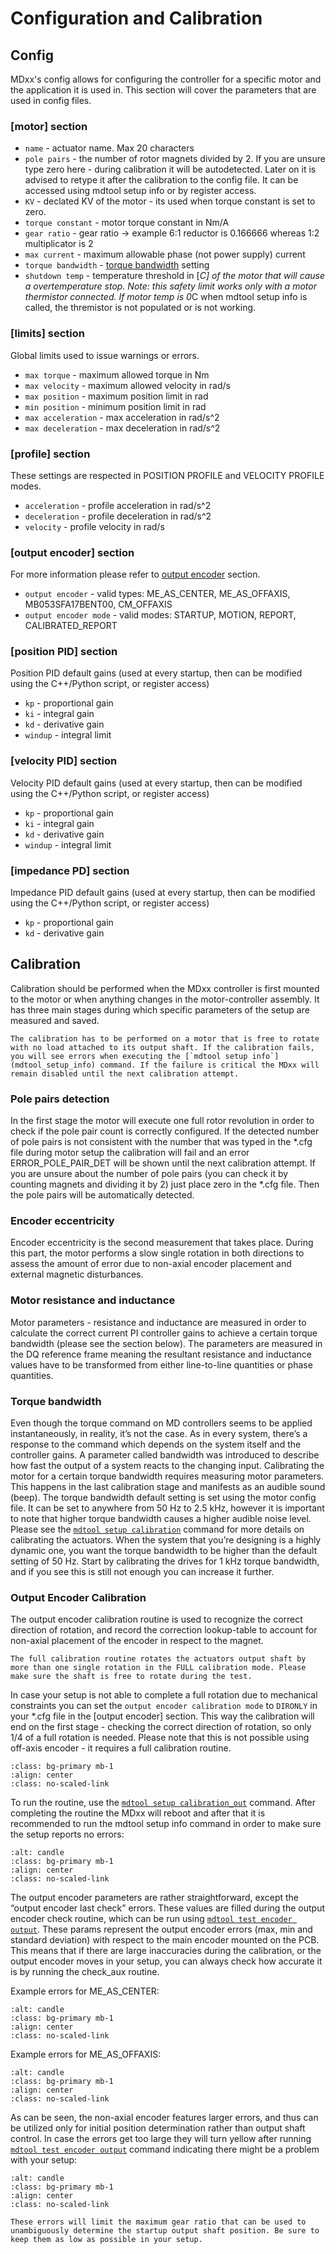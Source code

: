 # Configuration and Calibration
## Config

MDxx's config allows for configuring the controller for a specific motor and the application it is used in. This section will cover the parameters that are used in config files. 

### [motor] section

- `name` - actuator name. Max 20 characters
- `pole pairs` - the number of rotor magnets divided by 2. If you are unsure type zero here - during calibration it will be autodetected. Later on it is advised to retype it after the calibration to the config file. It can be accessed using mdtool setup info or by register access.
- `KV` - declated KV of the motor - its used when torque constant is set to zero. 
- `torque constant` - motor torque constant in Nm/A
- `gear ratio` - gear ratio -> example 6:1 reductor is 0.166666 whereas 1:2 multiplicator is 2
- `max current` - maximum allowable phase (not power supply) current
- `torque bandwidth` - [torque bandwidth](torque_bandwidth) setting
- `shutdown temp` - temperature threshold in [*C] of the motor that will cause a overtemperature stop. Note: this safety limit works only with a motor thermistor connected. If motor temp is 0*C when mdtool setup info is called, the thremistor is not populated or is not working.

### [limits] section
Global limits used to issue warnings or errors.

- `max torque` - maximum allowed torque in Nm
- `max velocity` - maximum allowed velocity in rad/s
- `max position` - maximum position limit in rad 
- `min position` - minimum position limit in rad 
- `max acceleration` - max acceleration in rad/s^2 
- `max deceleration` - max deceleration in rad/s^2 

### [profile] section
These settings are respected in POSITION PROFILE and VELOCITY PROFILE modes.

- `acceleration` - profile acceleration in rad/s^2 
- `deceleration` - profile deceleration in rad/s^2
- `velocity` - profile velocity in rad/s

### [output encoder] section
For more information please refer to [output encoder](output_encoder) section. 

- `output encoder` - valid types: ME_AS_CENTER, ME_AS_OFFAXIS, MB053SFA17BENT00, CM_OFFAXIS
- `output encoder mode` - valid modes: STARTUP, MOTION, REPORT, CALIBRATED_REPORT

### [position PID] section
Position PID default gains (used at every startup, then can be modified using the C++/Python script, or register access)
- `kp` - proportional gain
- `ki` - integral gain
- `kd` - derivative gain
- `windup` - integral limit 

### [velocity PID] section
Velocity PID default gains (used at every startup, then can be modified using the C++/Python script, or register access)
- `kp` - proportional gain
- `ki` - integral gain
- `kd` - derivative gain
- `windup` - integral limit 

### [impedance PD] section
Impedance PID default gains (used at every startup, then can be modified using the C++/Python script, or register access)
- `kp` - proportional gain
- `kd` - derivative gain

## Calibration

Calibration should be performed when the MDxx controller is first mounted to the motor or when anything changes in the motor-controller assembly. It has three main stages during which specific parameters of the setup are measured and saved.

```{note}
The calibration has to be performed on a motor that is free to rotate with no load attached to its output shaft. If the calibration fails, you will see errors when executing the [`mdtool setup info`](mdtool_setup_info) command. If the failure is critical the MDxx will remain disabled until the next calibration attempt.
```

### Pole pairs detection

In the first stage the motor will execute one full rotor revolution in order to check if the pole pair count is correctly configured. If the detected number of pole pairs is not consistent with the number that was typed in the *.cfg file during motor setup the calibration will fail and an error ERROR_POLE_PAIR_DET will be shown until the next calibration attempt. If you are unsure about the number of pole pairs (you can check it by counting magnets and dividing it by 2) just place zero in the *.cfg file. Then the pole pairs will be automatically detected.

### Encoder eccentricity

Encoder eccentricity is the second measurement that takes place. During this part, the motor performs a slow single rotation in both directions to assess the amount of error due to non-axial encoder placement and external magnetic disturbances.

### Motor resistance and inductance

Motor parameters - resistance and inductance are measured in order to calculate the correct current PI controller gains to achieve a certain torque bandwidth (please see the section below). The parameters are measured in the DQ reference frame meaning the resultant resistance and inductance values have to be transformed from either line-to-line quantities or phase quantities.

### Torque bandwidth

Even though the torque command on MD controllers seems to be applied instantaneously, in reality, it’s not the case. As in every system, there’s a response to the command which depends on the system itself and the controller gains. A parameter called bandwidth was introduced to describe how fast the output of a system reacts to the changing input. Calibrating the motor for a certain torque bandwidth requires measuring motor parameters. This happens in the last calibration stage and manifests as an audible sound (beep).
The torque bandwidth default setting is set using the motor config file. It can be set to anywhere from 50 Hz to 2.5 kHz, however it is important to note that higher torque bandwidth causes a higher audible noise level. Please see the [`mdtool setup calibration`](mdtool_setup_calibration) command for more details on calibrating the actuators.
When the system that you’re designing is a highly dynamic one, you want the torque bandwidth to be higher than the default setting of 50 Hz. Start by calibrating the drives for 1 kHz torque bandwidth, and if you see this is still not enough you can increase it further.

### Output Encoder Calibration

The output encoder calibration routine is used to recognize the correct direction of rotation, and record the correction lookup-table to account for non-axial placement of the encoder in respect to the magnet.

```{warning}
The full calibration routine rotates the actuators output shaft by more than one single rotation in the FULL calibration mode. Please make sure the shaft is free to rotate during the test.
```

In case your setup is not able to complete a full rotation due to mechanical constraints you can set the `output encoder calibration mode` to `DIRONLY` in your *.cfg file in the [output encoder] section. This way the calibration will end on the first stage - checking the correct direction of rotation, so only 1/4 of a full rotation is needed. Please note that this is not possible using off-axis encoder - it requires a full calibration routine.

```{figure} images/Calibration/output_calibration_requirements.png
:class: bg-primary mb-1
:align: center
:class: no-scaled-link
```

To run the routine, use the [`mdtool setup calibration_out`](mdtool_setup_calibration_out) command. After completing the routine the MDxx will reboot and after that it is recommended to run the mdtool setup info command in order to make sure the setup reports no errors:

```{figure} images/Calibration/mdtool_setup_info_allok.png
:alt: candle
:class: bg-primary mb-1
:align: center
:class: no-scaled-link
```

The output encoder parameters are rather straightforward, except the “output encoder last check” errors. These values are filled during the output encoder check routine, which can be run using [`mdtool test encoder output`](mdtool_test_encoder). These params represent the output encoder errors (max, min and standard deviation) with respect to the main encoder mounted on the PCB. This means that if there are large inaccuracies during the calibration, or the output encoder moves in your setup, you can always check how accurate it is by running the check_aux routine.

Example errors for ME_AS_CENTER:

```{figure} images/Calibration/errors_encoder_center.png
:alt: candle
:class: bg-primary mb-1
:align: center
:class: no-scaled-link
```

Example errors for ME_AS_OFFAXIS:

```{figure} images/Calibration/errors_encoder_offaxis.png
:alt: candle
:class: bg-primary mb-1
:align: center
:class: no-scaled-link
```

As can be seen, the non-axial encoder features larger errors, and thus can be utilized only for initial position determination rather than output shaft control. In case the errors get too large they will turn yellow after running [`mdtool test encoder output`](mdtool_test_encoder) command indicating there might be a problem with your setup:

```{figure} images/Calibration/errors_yellow.png
:alt: candle
:class: bg-primary mb-1
:align: center
:class: no-scaled-link
```

```{note}
These errors will limit the maximum gear ratio that can be used to unambiguously determine the startup output shaft position. Be sure to keep them as low as possible in your setup.
```
